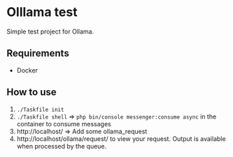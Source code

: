 # Olllama test
Simple test project for Ollama.

## Requirements
- Docker

## How to use
1. `./Taskfile init`
2. `./Taskfile shell` => `php bin/console messenger:consume async` in the container to consume messages
3. http://localhost/ => Add some ollama_request
4. http://localhost/ollama/request/ to view your request. Output is available when processed by the queue.